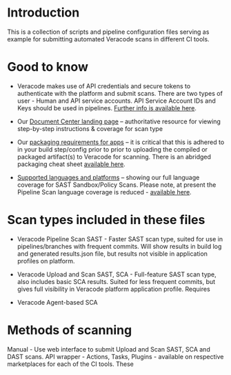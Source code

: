 # Introduction

This is a collection of scripts and pipeline configuration files serving as example for submitting automated Veracode scans in different CI tools. 

# Good to know 

- Veracode makes use of API credentials and secure tokens to authenticate with the platform and submit scans. There are two types of user - Human and API service accounts. API Service Account IDs and Keys should be used in pipelines. [Further info is available here](https://docs.veracode.com/r/c_about_veracode_accounts).

- Our [Document Center landing page](https://docs.veracode.com/) – authoritative resource for viewing step-by-step instructions & coverage for scan type

- Our [packaging requirements for apps](https://docs.veracode.com/r/compilation_packaging) – it is critical that this is adhered to in your build step/config prior to prior to uploading the compiled or packaged artifact(s) to Veracode for scanning. There is an abridged packaging cheat sheet [available here](https://nhinv11.github.io/#/).

- [Supported languages and platforms](https://docs.veracode.com/r/r_supported_table) – showing our full language coverage for SAST Sandbox/Policy Scans. Please note, at present the Pipeline Scan language coverage is reduced - [available here](https://docs.veracode.com/r/About_Pipeline_Scan_Prerequisites).

# Scan types included in these files

- Veracode Pipeline Scan SAST - Faster SAST scan type, suited for use in pipelines/branches with frequent commits. Will show results in build log and generated results.json file, but results not visible in application profiles on platform.

- Veracode Upload and Scan SAST, SCA - Full-feature SAST scan type, also includes basic SCA results. Suited for less frequent commits, but gives full visibility in Veracode platform application profile. Requires

- Veracode Agent-based SCA



# Methods of scanning
Manual - Use web interface to submit Upload and Scan SAST, SCA and DAST scans.
API wrapper - 
Actions, Tasks, Plugins - available on respective marketplaces for each of the CI tools. These 




